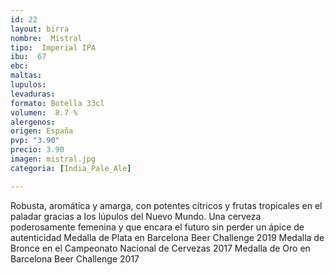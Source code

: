 ```yaml
---
id: 22
layout: birra
nombre:  Mistral
tipo:  Imperial IPA
ibu:  67
ebc:
maltas: 
lupulos: 
levaduras: 
formato: Botella 33cl
volumen:  8.7 %
alergenos: 
origen: España
pvp: "3.90"
precio: 3.90
imagen: mistral.jpg
categoria: [India_Pale_Ale]

---
```

Robusta, aromática y amarga, con potentes cítricos y frutas tropicales en el paladar gracias a los lúpulos del Nuevo Mundo. Una cerveza poderosamente femenina y que encara el futuro sin perder un ápice de autenticidad
Medalla de Plata en Barcelona Beer Challenge 2019
Medalla de Bronce en el Campeonato Nacional de Cervezas 2017
Medalla de Oro en Barcelona Beer Challenge 2017























